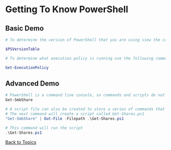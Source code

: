# Getting To Know PowerShell

## Basic Demo

```PowerShell
# To determine the version of PowerShell that you are using view the contents of this system variable

$PSVersionTable

# To determine what execution policy is running use the following command

Get-ExecutionPolicy
```

## Advanced Demo

```PowerShell
# PowerShell is a command line console, so commands and scripts do not need to be compiled first to run
Get-SmbShare

# A script file can also be created to store a series of commands that can be run by calling the name of the script
# The next command will create a script called Get-Shares.ps1
"Get-SmbShare" | Out-File -Filepath .\Get-Shares.ps1

# This command will run the script
.\Get-Shares.ps1
```


[Back to Topics](../README.md#morning-session)
